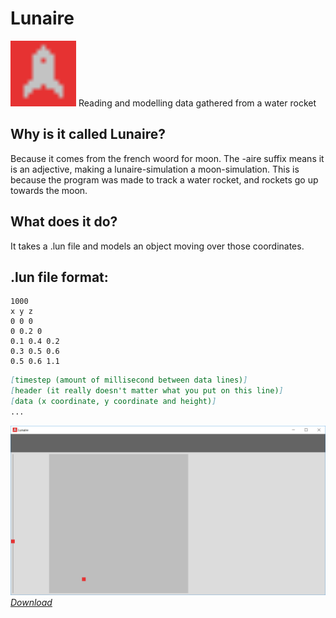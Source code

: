 # Lunaire
[<img src="doc/logo.png" alt="Logo" width="105" height="105">](https://github.com/Joshua260403/lunaire/releases)
Reading and modelling data gathered from a water rocket

## Why is it called Lunaire?
Because it comes from the french woord for moon. The -aire suffix means it is an adjective, making a lunaire-simulation a moon-simulation. This is because the program was made to track a water rocket, and rockets go up towards the moon.

## What does it do?
It takes a .lun file and models an object moving over those coordinates.

## .lun file format:
```
1000
x y z
0 0 0
0 0.2 0
0.1 0.4 0.2
0.3 0.5 0.6
0.5 0.6 1.1
```
```markdown
[timestep (amount of millisecond between data lines)]
[header (it really doesn't matter what you put on this line)]
[data (x coordinate, y coordinate and height)]
...
```

[![screenshot](doc/image.png)\
_Download_](https://github.com/Joshua260403/lunaire/releases)
